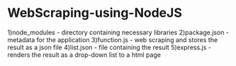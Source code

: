 # WebScraping-using-NodeJS
1)node_modules - directory containing necessary libraries
2)package.json - metadata for the application
3)function.js - web scraping and stores the result as a json file
4)list.json - file containing the result
5)express.js - renders the result as a drop-down list to a html page 

